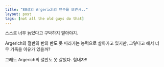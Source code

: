 ```yaml
---
title: "80살의 Argerich의 연주를 보면서.."
layout: post
tags: [not all the old guys do that]
---
```


스스로 너무 늙었다고 구박하지 말아야지. 

Argerich의 절반의 반의 반도 못 따라가는 능력으로 살아가고 있지만, 그렇다고 해서 너무 기죽을 이유가 있을까?

그래도 Argerich의 절반도 못 살았다. 힘내자!!